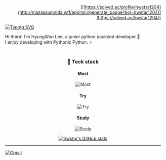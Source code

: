 <div align='right'>
  
  [![https://solved.ac/profile/hwstar1204](http://mazassumnida.wtf/api/mini/generate_badge?boj=hwstar1204)](https://solved.ac/hwstar1204/)
  
</div>

[![Typing SVG](https://readme-typing-svg.demolab.com?font=Fira+Code&weight=900&pause=1000&color=778899&width=435&lines=Welcome+to+my+Github+%F0%9F%91%8B+)](https://git.io/typing-svg)

Hi there! I`m HyungWon Lee, a junior python backend developer 🙏 </br>
I enjoy developing with Pythonic Python. ⚡️

#
<div align='center'>

### 🚀 Teck stack

  #### Most
  ![Most](https://skillicons.dev/icons?i=py,django,mysql,docker,github,aws)
  #### Try
  ![Try](https://skillicons.dev/icons?i=java,nodejs,sqlite,nginx,githubactions,azure)
  #### Study
  ![Study](https://skillicons.dev/icons?i=redis,kubernetes)

[![hwstar's GitHub stats](https://github-readme-stats.vercel.app/api?username=hwstar-1204&theme=swift&hide_border=true)](https://github.com/anuraghazra/github-readme-stats)

</div>

---
[![Gmail](https://img.shields.io/badge/Gmail-D14836?style=for-the-badge&logo=gmail&logoColor=white)](mailto:hwstar1204@gmail.com)
